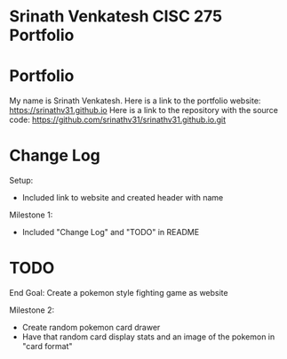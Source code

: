 # Srinath Venkatesh CISC 275 Portfolio

# Portfolio
My name is Srinath Venkatesh.
Here is a link to the portfolio website: https://srinathv31.github.io
Here is a link to the repository with the source code: https://github.com/srinathv31/srinathv31.github.io.git

# Change Log
Setup:
* Included link to website and created header with name

Milestone 1:
* Included "Change Log" and "TODO" in README

# TODO
End Goal: Create a pokemon style fighting game as website

Milestone 2:
* Create random pokemon card drawer
* Have that random card display stats and an image of the pokemon in "card format"
